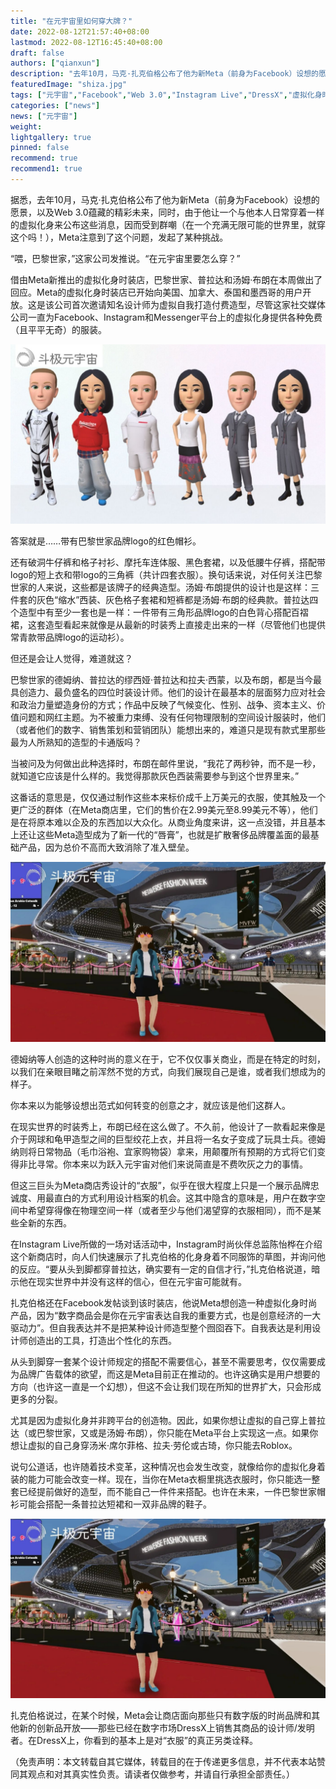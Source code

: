 ```yaml
---
title: "在元宇宙里如何穿大牌？"
date: 2022-08-12T21:57:40+08:00
lastmod: 2022-08-12T16:45:40+08:00
draft: false
authors: ["qianxun"]
description: "去年10月，马克·扎克伯格公布了他为新Meta（前身为Facebook）设想的愿景，以及Web 3.0蕴藏的精彩未来，同时，由于他让一个与他本人日常穿着一样的虚拟化身来公布这些消息，因而受到群嘲（在一个充满无限可能的世界里，就穿这个吗！），Meta注意到了这个问题，发起了某种挑战。"
featuredImage: "shiza.jpg"
tags: ["元宇宙","Facebook","Web 3.0","Instagram Live","DressX","虚拟化身时装店","Roblox"]
categories: ["news"]
news: ["元宇宙"]
weight: 
lightgallery: true
pinned: false
recommend: true
recommend1: true
---
```


 据悉，去年10月，马克·扎克伯格公布了他为新Meta（前身为Facebook）设想的愿景，以及Web 3.0蕴藏的精彩未来，同时，由于他让一个与他本人日常穿着一样的虚拟化身来公布这些消息，因而受到群嘲（在一个充满无限可能的世界里，就穿这个吗！），Meta注意到了这个问题，发起了某种挑战。

“喂，巴黎世家，”这家公司发推说。“在元宇宙里要怎么穿？”

借由Meta新推出的虚拟化身时装店，巴黎世家、普拉达和汤姆·布朗在本周做出了回应。Meta的虚拟化身时装店已开始向美国、加拿大、泰国和墨西哥的用户开放。这是该公司首次邀请知名设计师为虚拟自我打造付费造型，尽管这家社交媒体公司一直为Facebook、Instagram和Messenger平台上的虚拟化身提供各种免费（且平平无奇）的服装。

![](chuanyi.jpg)

答案就是……带有巴黎世家品牌logo的红色帽衫。

还有破洞牛仔裤和格子衬衫、摩托车连体服、黑色套裙，以及低腰牛仔裤，搭配带logo的短上衣和带logo的三角裤（共计四套衣服）。换句话来说，对任何关注巴黎世家的人来说，这些都是该牌子的经典造型。汤姆·布朗提供的设计也是这样：三件套的灰色“缩水”西装、灰色格子套裙和短裤都是汤姆·布朗的经典款。普拉达四个造型中有至少一套也是一样：一件带有三角形品牌logo的白色背心搭配百褶裙，这套造型看起来就像是从最新的时装秀上直接走出来的一样（尽管他们也提供常青款带品牌logo的运动衫）。

但还是会让人觉得，难道就这？

巴黎世家的德姆纳、普拉达的缪西娅·普拉达和拉夫·西蒙，以及布朗，都是当今最具创造力、最负盛名的四位时装设计师。他们的设计在最基本的层面努力应对社会和政治力量塑造身份的方式；作品中反映了气候变化、性别、战争、资本主义、价值问题和网红主题。为不被重力束缚、没有任何物理限制的空间设计服装时，他们（或者他们的数字、销售策划和营销团队）能想出来的，难道只是现有款式里那些最为人所熟知的造型的卡通版吗？

当被问及为何做出此种选择时，布朗在邮件里说，“我花了两秒钟，而不是一秒，就知道它应该是什么样的。我觉得那款灰色西装需要参与到这个世界里来。”

这番话的意思是，仅仅通过制作这些本来标价成千上万美元的衣服，使其触及一个更广泛的群体（在Meta商店里，它们的售价在2.99美元至8.99美元不等），他们是在将原本难以企及的东西加以大众化。从商业角度来讲，这一点没错，并且基本上还让这些Meta造型成为了新一代的“唇膏”，也就是扩散奢侈品牌覆盖面的最基础产品，因为总价不高而大致消除了准入壁垒。

![](shizhuang1.jpg)

德姆纳等人创造的这种时尚的意义在于，它不仅仅事关商业，而是在特定的时刻，以我们在亲眼目睹之前浑然不觉的方式，向我们展现自己是谁，或者我们想成为的样子。

你本来以为能够设想出范式如何转变的创意之才，就应该是他们这群人。

在现实世界的时装秀上，布朗已经在这么做了。不久前，他设计了一款看起来像是介于网球和龟甲造型之间的巨型绞花上衣，并且将一名女子变成了玩具士兵。德姆纳则将日常物品（毛巾浴袍、宜家购物袋）拿来，用颠覆所有预期的方式将它们变得非比寻常。你本来以为跃入元宇宙对他们来说简直是不费吹灰之力的事情。

但这三巨头为Meta商店秀设计的“衣服”，似乎在很大程度上只是一个展示品牌忠诚度、用最直白的方式利用设计档案的机会。这其中隐含的意味是，用户在数字空间中希望穿得像在物理空间一样（或者至少与他们渴望穿的衣服相同），而不是某些全新的东西。

在Instagram Live所做的一场对话活动中，Instagram时尚伙伴总监陈怡桦在介绍这个新商店时，向人们快速展示了扎克伯格的化身身着不同服饰的草图，并询问他的反应。“要从头到脚都穿普拉达，确实要有一定的自信才行，”扎克伯格说道，暗示他在现实世界中并没有这样的信心，但在元宇宙可能就有。

扎克伯格还在Facebook发帖谈到该时装店，他说Meta想创造一种虚拟化身时尚产品，因为“数字商品会是你在元宇宙表达自我的重要方式，也是创意经济的一大驱动力”。但自我表达并不是把某种设计师造型整个囫囵吞下。自我表达是利用设计师创造出的工具，打造出个性化的东西。

从头到脚穿一套某个设计师规定的搭配不需要信心，甚至不需要思考，仅仅需要成为品牌广告载体的欲望，而这是Meta目前正在推动的。也许这确实是用户想要的方向（也许这一直是一个幻想），但这不会让我们现在所知的世界扩大，只会形成更多的分裂。

尤其是因为虚拟化身并非跨平台的创造物。因此，如果你想让虚拟的自己穿上普拉达（或巴黎世家，又或是汤姆·布朗），你只能在Meta平台上实现这一点。如果你想让虚拟的自己身穿汤米·席尔菲格、拉夫·劳伦或古琦，你只能去Roblox。

说句公道话，也许随着技术变革，这种情况也会发生改变，就像给你的虚拟化身着装的能力可能会改变一样。现在，当你在Meta衣橱里挑选衣服时，你只能选一整套已经提前做好的造型，而不能自己一件件来搭配。也许在未来，一件巴黎世家帽衫可能会搭配一条普拉达短裙和一双非品牌的鞋子。

![](shizhuang1.jpg)

扎克伯格说过，在某个时候，Meta会让商店面向那些只有数字版的时尚品牌和其他新的创新品开放——那些已经在数字市场DressX上销售其商品的设计师/发明者。在DressX上，你看到的基本上是对“衣服”的真正另类诠释。

（免责声明：本文转载自其它媒体，转载目的在于传递更多信息，并不代表本站赞同其观点和对其真实性负责。请读者仅做参考，并请自行承担全部责任。）